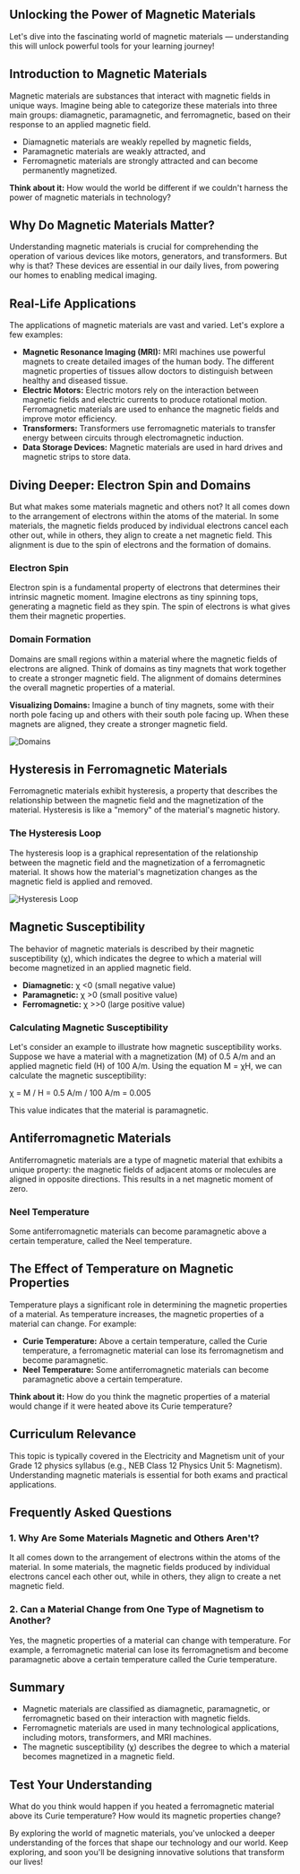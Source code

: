 ## Unlocking the Power of Magnetic Materials 
Let's dive into the fascinating world of magnetic materials — understanding this will unlock powerful tools for your learning journey!

## Introduction to Magnetic Materials
Magnetic materials are substances that interact with magnetic fields in unique ways. Imagine being able to categorize these materials into three main groups: diamagnetic, paramagnetic, and ferromagnetic, based on their response to an applied magnetic field. 
* Diamagnetic materials are weakly repelled by magnetic fields, 
* Paramagnetic materials are weakly attracted, and 
* Ferromagnetic materials are strongly attracted and can become permanently magnetized.

**Think about it:** How would the world be different if we couldn't harness the power of magnetic materials in technology?

## Why Do Magnetic Materials Matter?
Understanding magnetic materials is crucial for comprehending the operation of various devices like motors, generators, and transformers. But why is that? These devices are essential in our daily lives, from powering our homes to enabling medical imaging. 

## Real-Life Applications
The applications of magnetic materials are vast and varied. Let's explore a few examples:
* **Magnetic Resonance Imaging (MRI):** MRI machines use powerful magnets to create detailed images of the human body. The different magnetic properties of tissues allow doctors to distinguish between healthy and diseased tissue. 
* **Electric Motors:** Electric motors rely on the interaction between magnetic fields and electric currents to produce rotational motion. Ferromagnetic materials are used to enhance the magnetic fields and improve motor efficiency. 
* **Transformers:** Transformers use ferromagnetic materials to transfer energy between circuits through electromagnetic induction. 
* **Data Storage Devices:** Magnetic materials are used in hard drives and magnetic strips to store data.

## Diving Deeper: Electron Spin and Domains
But what makes some materials magnetic and others not? It all comes down to the arrangement of electrons within the atoms of the material. In some materials, the magnetic fields produced by individual electrons cancel each other out, while in others, they align to create a net magnetic field. This alignment is due to the spin of electrons and the formation of domains.

### Electron Spin
Electron spin is a fundamental property of electrons that determines their intrinsic magnetic moment. Imagine electrons as tiny spinning tops, generating a magnetic field as they spin. The spin of electrons is what gives them their magnetic properties.

### Domain Formation
Domains are small regions within a material where the magnetic fields of electrons are aligned. Think of domains as tiny magnets that work together to create a stronger magnetic field. The alignment of domains determines the overall magnetic properties of a material.

**Visualizing Domains:** 
Imagine a bunch of tiny magnets, some with their north pole facing up and others with their south pole facing up. When these magnets are aligned, they create a stronger magnetic field.

![Domains](https://example.com/domains.png "Domains")

## Hysteresis in Ferromagnetic Materials
Ferromagnetic materials exhibit hysteresis, a property that describes the relationship between the magnetic field and the magnetization of the material. Hysteresis is like a "memory" of the material's magnetic history.

### The Hysteresis Loop
The hysteresis loop is a graphical representation of the relationship between the magnetic field and the magnetization of a ferromagnetic material. It shows how the material's magnetization changes as the magnetic field is applied and removed.

![Hysteresis Loop](https://example.com/hysteresis-loop.png "Hysteresis Loop")

## Magnetic Susceptibility
The behavior of magnetic materials is described by their magnetic susceptibility (χ), which indicates the degree to which a material will become magnetized in an applied magnetic field. 
* **Diamagnetic:** χ <0 (small negative value)
* **Paramagnetic:** χ >0 (small positive value)
* **Ferromagnetic:** χ >>0 (large positive value)

### Calculating Magnetic Susceptibility
Let's consider an example to illustrate how magnetic susceptibility works. Suppose we have a material with a magnetization (M) of 0.5 A/m and an applied magnetic field (H) of 100 A/m. Using the equation M = χH, we can calculate the magnetic susceptibility:

χ = M / H = 0.5 A/m / 100 A/m = 0.005

This value indicates that the material is paramagnetic.

## Antiferromagnetic Materials
Antiferromagnetic materials are a type of magnetic material that exhibits a unique property: the magnetic fields of adjacent atoms or molecules are aligned in opposite directions. This results in a net magnetic moment of zero.

### Neel Temperature
Some antiferromagnetic materials can become paramagnetic above a certain temperature, called the Neel temperature.

## The Effect of Temperature on Magnetic Properties
Temperature plays a significant role in determining the magnetic properties of a material. As temperature increases, the magnetic properties of a material can change. For example:

* **Curie Temperature:** Above a certain temperature, called the Curie temperature, a ferromagnetic material can lose its ferromagnetism and become paramagnetic.
* **Neel Temperature:** Some antiferromagnetic materials can become paramagnetic above a certain temperature.

**Think about it:** How do you think the magnetic properties of a material would change if it were heated above its Curie temperature?

## Curriculum Relevance
This topic is typically covered in the Electricity and Magnetism unit of your Grade 12 physics syllabus (e.g., NEB Class 12 Physics Unit 5: Magnetism). Understanding magnetic materials is essential for both exams and practical applications.

## Frequently Asked Questions

### 1. Why Are Some Materials Magnetic and Others Aren't?
It all comes down to the arrangement of electrons within the atoms of the material. In some materials, the magnetic fields produced by individual electrons cancel each other out, while in others, they align to create a net magnetic field.

### 2. Can a Material Change from One Type of Magnetism to Another?
Yes, the magnetic properties of a material can change with temperature. For example, a ferromagnetic material can lose its ferromagnetism and become paramagnetic above a certain temperature called the Curie temperature.

## Summary
* Magnetic materials are classified as diamagnetic, paramagnetic, or ferromagnetic based on their interaction with magnetic fields.
* Ferromagnetic materials are used in many technological applications, including motors, transformers, and MRI machines.
* The magnetic susceptibility (χ) describes the degree to which a material becomes magnetized in a magnetic field.

## Test Your Understanding
What do you think would happen if you heated a ferromagnetic material above its Curie temperature? How would its magnetic properties change?

By exploring the world of magnetic materials, you've unlocked a deeper understanding of the forces that shape our technology and our world. Keep exploring, and soon you'll be designing innovative solutions that transform our lives!